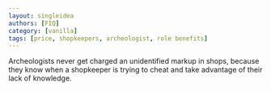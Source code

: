 ```yaml
---
layout: singleidea
authors: [FIQ]
category: [vanilla]
tags: [price, shopkeepers, archeologist, role benefits]
---
```

Archeologists never get charged an unidentified markup in shops, because they
know when a shopkeeper is trying to cheat and take advantage of their lack of
knowledge.
